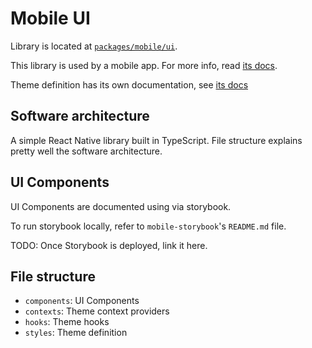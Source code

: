 # Mobile UI

Library is located at [`packages/mobile/ui`](../../../../packages/mobile/ui).

This library is used by a mobile app. For more info, read [its docs](../../apps/mobile.md).

Theme definition has its own documentation, see [its docs](../theme.md)

## Software architecture

A simple React Native library built in TypeScript. File structure explains pretty well the software architecture.

## UI Components

UI Components are documented using via storybook.

To run storybook locally, refer to `mobile-storybook`'s `README.md` file.

TODO: Once Storybook is deployed, link it here.

## File structure

- `components`: UI Components
- `contexts`: Theme context providers
- `hooks`: Theme hooks
- `styles`: Theme definition
